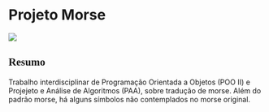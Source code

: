 # Projeto Morse
<img src="https://www.infoescola.com/wp-content/uploads/2013/02/codigo-morse.jpg">

## <font face="Tribuchet">Resumo</font>
Trabalho interdisciplinar de Programação Orientada a Objetos (POO II) e Projejeto e Análise de Algoritmos (PAA), sobre tradução de morse. 
Além do padrão morse, há alguns símbolos não contemplados no morse original.
